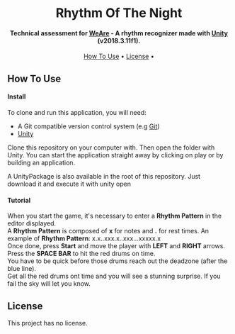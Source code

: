<h1 align="center">
  Rhythm Of The Night
</h1>

<h4 align="center">
Technical assessment for <a href="https://weare-rooms.com/" target="_blank">WeAre</a> - A rhythm recognizer made with <a href="https://unity.com" target="_blank">Unity</a> (v2018.3.11f1).</h4>

<p align="center">
  <a href="#how-to-use">How To Use</a> •
  <a href="#license">License</a> •
</p>

## How To Use

#### Install
To clone and run this application, you will need:
- A Git compatible version control system (e.g [Git](https://git-scm.com))
- [Unity](https://unity.com)

Clone this repository on your computer with. Then open the folder with Unity.
You can start the application straight away by clicking on play or by building an application.

A UnityPackage is also available in the root of this repository. Just download it and execute it with unity open 

#### Tutorial
When you start the game, it's necessary to enter a **Rhythm Pattern** in the editor displayed.<br />
A **Rhythm Pattern** is composed of **x** for notes and **.** for rest times. An example of **Rhythm Pattern**: x.x..xxx.x..xxx...xxxxx.x<br />
Once done, press **Start** and move the player with **LEFT** and **RIGHT** arrows. Press the **SPACE BAR** to hit the red drums on time.<br />
You have to be quick before those drums reach out the deadzone (after the blue line).<br />
Get all the red drums ont time and you will see a stunning surprise. If you fail the sky will let you know.<br />

## License

This project has no license.
